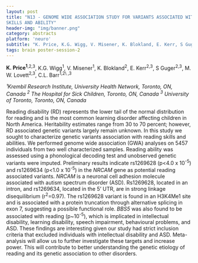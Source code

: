 ```yaml
---
layout: post
title: "N13 - GENOME WIDE ASSOCIATION STUDY FOR VARIANTS ASSOCIATED WITH READING
SKILLS AND ABILITY"
header-img: "img/banner.png"
category: abstracts
platform: 'neuro'
subtitle: "K. Price, K.G. Wigg, V. Misener, K. Blokland, E. Kerr, S Guger, M. W. Lovett, C.L. Barr"
tags: brain poster-session-2
---
```

**K. Price<sup>1</sup>**<sup>,2,3</sup>, K.G. Wigg<sup>1</sup>, V. Misener<sup>1</sup>, K. Blokland<sup>2</sup>, E.
Kerr<sup>2,3</sup>, S Guger<sup>2,3</sup>, M. W. Lovett<sup>2,3</sup>, C.L. Barr<sup>1,2\ ,3</sup>

_¹Krembil Research Institute, University Health Network, Toronto, ON,
Canada
<sup>2</sup> The Hospital for Sick Children, Toronto, ON, Canada
<sup>3</sup> University of Toronto, Toronto, ON, Canada_

Reading disability (RD) represents the lower tail of the normal
distribution for reading and is the most common learning disorder
affecting children in North America. Heritability estimates range from
30 to 70 percent; however, RD associated genetic variants largely remain
unknown. In this study we sought to characterize genetic variants
association with reading skills and abilities. We performed genome wide
association (GWA) analyses on 5457 individuals from two well
characterized samples. Reading ability was assessed using a phonological
decoding test and unobserved genetic variants were imputed. Preliminary
results indicate rs1269628 (p&lt;4.0 x 10<sup>-5</sup>) and rs1269634 (p&lt;1.0 x
10<sup>-5</sup>) in the *NRCAM* gene as potential reading associated variants.
*NRCAM* is a neuronal cell adhesion molecule associated with autism
spectrum disorder (ASD). Rs1269628, located in an intron, and rs1269634,
located in the 5’ UTR, are in strong linkage disequilibrium (r<sup>2</sup>=0.97).
The rs1269628 variant is found in an H3K4Me1 site and is associated with
a protein truncation through alternative splicing in exon 7, suggesting
a possible functional role. *BBS5* was also found to be associated with
reading (p\~10<sup>-5</sup>), which is implicated in intellectual disability,
learning disability, speech impairment, behavioural problems, and ASD.
These findings are interesting given our study had strict inclusion
criteria that excluded individuals with intellectual disability and ASD.
Meta-analysis will allow us to further investigate these targets and
increase power. This will contribute to better understanding the genetic
etiology of reading and its genetic association to other disorders.
